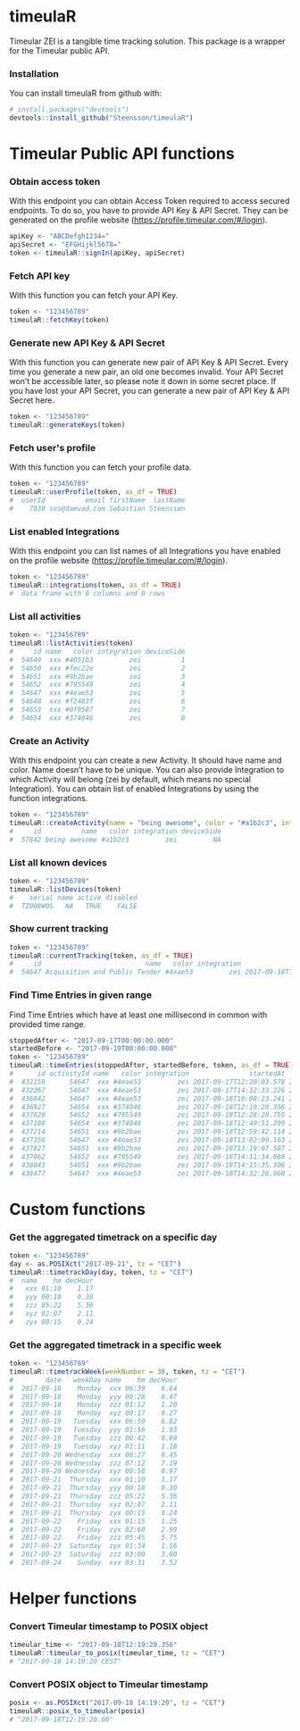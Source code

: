 
timeulaR
========

Timeular ZEI is a tangible time tracking solution. This package is a wrapper for the Timeular public API.

### Installation

You can install timeulaR from github with:

``` r
# install.packages("devtools")
devtools::install_github("Steensson/timeulaR")
```

Timeular Public API functions
=============================

### Obtain access token

With this endpoint you can obtain Access Token required to access secured endpoints. To do so, you have to provide API Key & API Secret. They can be generated on the profile website (<https://profile.timeular.com/#/login>).

``` r
apiKey <- "ABCDefgh1234="
apiSecret <- "EFGHijkl5678="
token <- timeulaR::signIn(apiKey, apiSecret)
```

### Fetch API key

With this function you can fetch your API Key.

``` r
token <- "123456789"
timeulaR::fetchKey(token)
```

### Generate new API Key & API Secret

With this function you can generate new pair of API Key & API Secret. Every time you generate a new pair, an old one becomes invalid. Your API Secret won’t be accessible later, so please note it down in some secret place. If you have lost your API Secret, you can generate a new pair of API Key & API Secret here.

``` r
token <- "123456789"
timeulaR::generateKeys(token)
```

### Fetch user's profile

With this function you can fetch your profile data.

``` r
token <- "123456789"
timeulaR::userProfile(token, as_df = TRUE)
#  userId          email firstName  lastName
#    7030 ses@damvad.com Sebastian Steenssøn
```

### List enabled Integrations

With this endpoint you can list names of all Integrations you have enabled on the profile website (<https://profile.timeular.com/#/login>).

``` r
token <- "123456789"
timeulaR::integrations(token, as_df = TRUE)
#  data frame with 0 columns and 0 rows
```

### List all activities

``` r
token <- "123456789"
timeulaR::listActivities(token)
#     id name   color integration deviceSide
#  54649  xxx #4051b3         zei          1
#  54650  xxx #fec22e         zei          2
#  54651  xxx #9b2bae         zei          3
#  54652  xxx #795549         zei          4
#  54647  xxx #4eae53         zei          5
#  54648  xxx #f2483f         zei          6
#  54653  xxx #0f9587         zei          7
#  54654  xxx #374046         zei          8
```

### Create an Activity

With this endpoint you can create a new Activity. It should have name and color. Name doesn’t have to be unique. You can also provide Integration to which Activity will belong (zei by default, which means no special Integration). You can obtain list of enabled Integrations by using the function integrations.

``` r
token <- "123456789"
timeulaR::createActivity(name = "being awesome", color = "#a1b2c3", integration = "zei", token, as_df = TRUE)
#     id          name   color integration deviceSide
#  57842 being awesome #a1b2c3         zei         NA
```

### List all known devices

``` r
token <- "123456789"
timeulaR::listDevices(token)
#    serial name active disabled
#  TZ008W0S   NA   TRUE    FALSE
```

### Show current tracking

``` r
token <- "123456789"
timeulaR::currentTracking(token, as_df = TRUE)
#     id                          name   color integration               startedAt note
#  54647 Acquisition and Public Tender #4eae53         zei 2017-09-18T16:32:26.437   NA
```

### Find Time Entries in given range

Find Time Entries which have at least one millisecond in common with provided time range.

``` r
stoppedAfter <- "2017-09-17T00:00:00.000"
startedBefore <- "2017-09-19T00:00:00.000"
token <- "123456789"
timeulaR::timeEntries(stoppedAfter, startedBefore, token, as_df = TRUE)
#      id activityId name   color integration               startedAt               stoppedAt note
#  432159      54647  xxx #4eae53         zei 2017-09-17T12:20:03.578 2017-09-17T13:47:09.602   NA
#  432267      54647  xxx #4eae53         zei 2017-09-17T14:32:33.226 2017-09-17T16:24:44.072   NA
#  436842      54647  xxx #4eae53         zei 2017-09-18T10:08:23.241 2017-09-18T12:19:12.974   NA
#  436927      54654  xxx #374046         zei 2017-09-18T12:19:20.356 2017-09-18T12:28:28.355   NA
#  437029      54652  xxx #795549         zei 2017-09-18T12:28:28.755 2017-09-18T12:40:50.752   NA
#  437188      54654  xxx #374046         zei 2017-09-18T12:40:51.299 2017-09-18T12:59:41.573   NA
#  437214      54651  xxx #9b2bae         zei 2017-09-18T12:59:42.114 2017-09-18T13:02:08.765   NA
#  437356      54647  xxx #4eae53         zei 2017-09-18T13:02:09.163 2017-09-18T13:19:07.182   NA
#  437827      54651  xxx #9b2bae         zei 2017-09-18T13:19:07.587 2017-09-18T14:11:33.595   NA
#  437862      54652  xxx #795549         zei 2017-09-18T14:11:34.088 2017-09-18T14:15:34.792   NA
#  438043      54651  xxx #9b2bae         zei 2017-09-18T14:15:35.306 2017-09-18T14:32:26.413   NA
#  438477      54647  xxx #4eae53         zei 2017-09-18T14:32:26.960 2017-09-18T15:28:00.451   NA
```

Custom functions
================

### Get the aggregated timetrack on a specific day

``` r
token <- "123456789"
day <- as.POSIXct("2017-09-21", tz = "CET")
timeulaR::timetrackDay(day, token, tz = "CET")
#  name    hm decHour
#   xxx 01:10    1.17
#   yyy 00:18    0.30
#   zzz 05:22    5.36
#   xyz 02:07    2.11
#   zyx 00:15    0.24
```

### Get the aggregated timetrack in a specific week

``` r
token <- "123456789"
timeulaR::timetrackWeek(weekNumber = 38, token, tz = "CET")
#        date   weekDay name    hm decHour
#  2017-09-18    Monday  xxx 06:39    6.64
#  2017-09-18    Monday  yyy 00:28    0.47
#  2017-09-18    Monday  zzz 01:12    1.20
#  2017-09-18    Monday  xyz 00:17    0.27
#  2017-09-19   Tuesday  xxx 06:50    6.82
#  2017-09-19   Tuesday  yyy 01:56    1.93
#  2017-09-19   Tuesday  zzz 00:42    0.69
#  2017-09-19   Tuesday  xyz 01:11    1.18
#  2017-09-20 Wednesday  xxx 00:27    0.45
#  2017-09-20 Wednesday  zzz 07:12    7.19
#  2017-09-20 Wednesday  xyz 00:58    0.97
#  2017-09-21  Thursday  xxx 01:10    1.17
#  2017-09-21  Thursday  yyy 00:18    0.30
#  2017-09-21  Thursday  zzz 05:22    5.36
#  2017-09-21  Thursday  xyz 02:07    2.11
#  2017-09-21  Thursday  zyx 00:15    0.24
#  2017-09-22    Friday  xxx 01:15    1.25
#  2017-09-22    Friday  zyx 02:60    2.99
#  2017-09-22    Friday  zzz 05:45    5.75
#  2017-09-23  Saturday  zyx 01:34    1.56
#  2017-09-23  Saturday  zzz 03:00    3.00
#  2017-09-24    Sunday  xxx 03:31    3.52
```

Helper functions
================

### Convert Timeular timestamp to POSIX object

``` r
timeular_time <- "2017-09-18T12:19:20.356"
timeulaR::timeular_to_posix(timeular_time, tz = "CET")
# "2017-09-18 14:19:20 CEST"
```

### Convert POSIX object to Timeular timestamp

``` r
posix <- as.POSIXct("2017-09-18 14:19:20", tz = "CET")
timeulaR::posix_to_timeular(posix)
# "2017-09-18T12:19:20.00"
```
